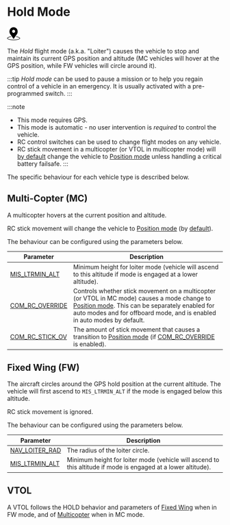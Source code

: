 # Hold Mode

[<img src="../../assets/site/position_fixed.svg" title="Position fix required (e.g. GPS)" width="30px" />](../getting_started/flight_modes.md#key_position_fixed)

The *Hold* flight mode (a.k.a. "Loiter") causes the vehicle to stop and maintain its current GPS position and altitude (MC vehicles will hover at the GPS position, while FW vehicles will circle around it).

:::tip
*Hold mode* can be used to pause a mission or to help you regain control of a vehicle in an emergency. It is usually activated with a pre-programmed switch. :::

:::note
* This mode requires GPS.
* This mode is automatic - no user intervention is *required* to control the vehicle.
* RC control switches can be used to change flight modes on any vehicle.
* RC stick movement in a multicopter (or VTOL in multicopter mode) will [by default](#COM_RC_OVERRIDE) change the vehicle to [Position mode](../flight_modes/position_mc.md) unless handling a critical battery failsafe. :::

The specific behaviour for each vehicle type is described below.

## Multi-Copter (MC)

A multicopter hovers at the current position and altitude.

RC stick movement will change the vehicle to [Position mode](../flight_modes/position_mc.md) (by [default](#COM_RC_OVERRIDE)).

The behaviour can be configured using the parameters below.

| Parameter                                                                                                        | Description                                                                                                                                                                                                                                                  |
| ---------------------------------------------------------------------------------------------------------------- | ------------------------------------------------------------------------------------------------------------------------------------------------------------------------------------------------------------------------------------------------------------ |
| <span id="MIS_LTRMIN_ALT"></span>[MIS_LTRMIN_ALT](../advanced_config/parameter_reference.md#MIS_LTRMIN_ALT)    | Minimum height for loiter mode (vehicle will ascend to this altitude if mode is engaged at a lower altitude).                                                                                                                                                |
| <span id="COM_RC_OVERRIDE"></span>[COM_RC_OVERRIDE](../advanced_config/parameter_reference.md#COM_RC_OVERRIDE) | Controls whether stick movement on a multicopter (or VTOL in MC mode) causes a mode change to [Position mode](../flight_modes/position_mc.md). This can be separately enabled for auto modes and for offboard mode, and is enabled in auto modes by default. |
| <span id="COM_RC_STICK_OV"></span>[COM_RC_STICK_OV](../advanced_config/parameter_reference.md#COM_RC_STICK_OV) | The amount of stick movement that causes a transition to [Position mode](../flight_modes/position_mc.md) (if [COM_RC_OVERRIDE](#COM_RC_OVERRIDE) is enabled).                                                                                              |

<!-- Code for this here: https://github.com/PX4/PX4-Autopilot/blob/release/1.13/src/modules/navigator/loiter.cpp#L61 -->

## Fixed Wing (FW)

The aircraft circles around the GPS hold position at the current altitude. The vehicle will first ascend to `MIS_LTRMIN_ALT` if the mode is engaged below this altitude.

RC stick movement is ignored.

The behaviour can be configured using the parameters below.

| Parameter                                                                    | Description                                                                                                   |
| ---------------------------------------------------------------------------- | ------------------------------------------------------------------------------------------------------------- |
| [NAV_LOITER_RAD](../advanced_config/parameter_reference.md#NAV_LOITER_RAD) | The radius of the loiter circle.                                                                              |
| [MIS_LTRMIN_ALT](../advanced_config/parameter_reference.md#MIS_LTRMIN_ALT) | Minimum height for loiter mode (vehicle will ascend to this altitude if mode is engaged at a lower altitude). |


## VTOL

A VTOL follows the HOLD behavior and parameters of [Fixed Wing](#fixed-wing-fw) when in FW mode, and of [Multicopter](#multi-copter-mc) when in MC mode.

<!-- this maps to AUTO_LOITER in flight mode state machine -->
